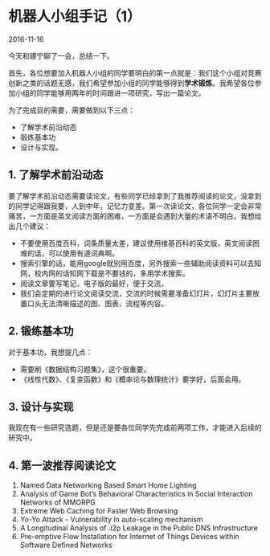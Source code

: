 # 机器人小组手记（1）
2016-11-16

今天和建宁聊了一会，总结一下。

首先，各位想要加入机器人小组的同学要明白的第一点就是：我们这个小组对竞赛创新之类的话题无感，我们希望参加小组的同学能够得到**学术锻炼**。我希望各位参加小组的同学能够用两年的时间跟进一项研究，写出一篇论文。  

为了完成目的需要，需要做到以下三点：  
- 了解学术前沿动态  
- 锻炼基本功  
- 设计与实现。  

## 1. 了解学术前沿动态

要了解学术前沿动态需要读论文，有些同学已经拿到了我推荐阅读的论文，没拿到的同学记得跟我要，人到中年，记忆力变差。第一次读论文，各位同学一定会非常痛苦，一方面是英文阅读方面的困难，一方面是会遇到大量的术语不明白。我想给出几个建议：  

- 不要使用百度百科，词条质量太差，建议使用维基百科的英文版，英文阅读困难的话，可以使用有道词典啊。  
- 搜索引擎的话，能用google就别用百度，另外搜索一些辅助阅读资料可以去知网，校内网的话知网下载是不要钱的，多用学术搜索。
- 阅读文章要写笔记，电子版的最好，便于交流。
- 我们会定期的进行论文阅读交流，交流的时候需要准备幻灯片，幻灯片主要放置口头无法清晰描述的图、图表、流程等内容。

## 2. 锻练基本功

对于基本功，我想提几点：  
- 需要刷《数据结构习题集》，这个很重要。  
- 《线性代数》、《复变函数》和《概率论与数理统计》要学好，后面会用。  

## 3. 设计与实现

我现在有一些研究选题，但是还是要各位同学先完成前两项工作，才能进入后续的研究中。  

## 4. 第一波推荐阅读论文

1. Named Data Networking Based Smart Home Lighting  
2. Analysis of Game Bot’s Behavioral Characteristics in Social Interaction Networks of MMORPG  
3. Extreme Web Caching for Faster Web Browsing  
4. Yo-Yo Attack - Vulnerability in auto-scaling mechanism  
5. A Longitudinal Analysis of .i2p Leakage in the Public DNS Infrastructure  
6. Pre-emptive Flow Installation for Internet of Things Devices within Software Defined Networks  